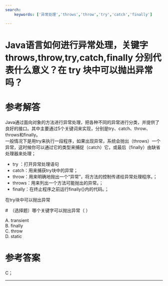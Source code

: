 ```yaml
---
search:
    keywords: ['异常处理','throws','throw','try','catch','finally']

---
```



# Java语言如何进行异常处理，关键字throws,throw,try,catch,finally 分别代表什么意义？在 try 块中可以抛出异常吗？

# 参考解答

Java通过面向对象的方法进行异常处理，把各种不同的异常进行分类，并提供了良好的接口。其中主要通过5个关键词来实现，分别是try、catch、throw、throws和finally。  
一般情况下是用try来执行一段程序，如果出现异常，系统会抛出（throws）一个异常，这时候你可以通过它的类型来捕捉（catch）它，或最后（finally）由缺省处理器来处理； 
* try ：打开异常处理语句 
* catch：用来捕获try块中的异常； 
* throw：用来明确地抛出一个“异常”，将方法的控制传递给异常处理程序。；
* throws：用来列出一个方法可能抛出的异常。；
* finally：在终止程序之前运行finally{}内的代码。； 

在try块中可以抛出异常


#　（选择题）哪个关键字可以抛出异常（ ）

A. transient   
B. finally   
C. throw   
D. static 

# 参考答案

C；

---


